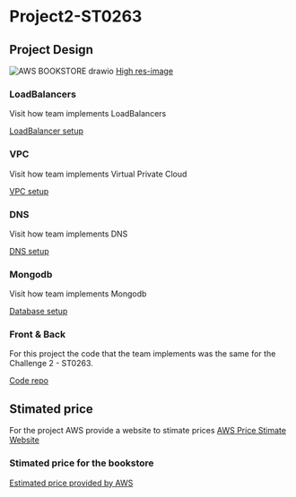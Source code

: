 # Project2-ST0263

## Project Design
![AWS BOOKSTORE drawio](https://user-images.githubusercontent.com/53051438/168496460-32605341-8517-40b0-b1a9-aa1eb8554d5f.png)
[High res-image](https://github.com/egonzalezt/Project2-ST0263/blob/main/AWS_Schema/AWS%20BOOKSTORE%20ARCHI.png) 

### LoadBalancers

Visit how team implements LoadBalancers

[LoadBalancer setup](https://github.com/egonzalezt/Project2-ST0263/blob/df82f0231f6a5c225899e310b58fbed679bf6e4a/Load%20Balancers/README.md) 

### VPC

Visit how team implements Virtual Private Cloud

[VPC setup](https://github.com/egonzalezt/Project2-ST0263/blob/df82f0231f6a5c225899e310b58fbed679bf6e4a/VPC/README.md) 

### DNS

Visit how team implements DNS

[DNS setup](https://github.com/egonzalezt/Project2-ST0263/blob/df82f0231f6a5c225899e310b58fbed679bf6e4a/dns/README.md) 

### Mongodb

Visit how team implements Mongodb

[Database setup](https://github.com/egonzalezt/Project2-ST0263/blob/df82f0231f6a5c225899e310b58fbed679bf6e4a/Mongodb/README.md) 

### Front & Back

For this project the code that the team implements was the same for the Challenge 2 - ST0263.

[Code repo](https://github.com/egonzalezt/Lab3-ST0263) 

## Stimated price

For the project AWS provide a website to stimate prices [AWS Price Stimate Website](https://calculator.aws/#/) 

### Stimated price for the bookstore

[Estimated price provided by AWS](https://calculator.aws/#/estimate?id=c67ae23c8369e2e3300816fa7dea938ad5615a43) 

